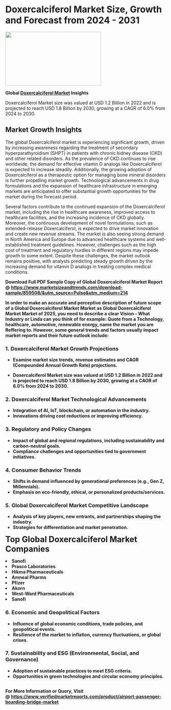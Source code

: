 <H1>Doxercalciferol Market Size, Growth and Forecast from 2024 - 2031</H1><img class="aligncenter size-medium wp-image-584254" src="https://thirdeyenews.in/wp-content/uploads/2024/09/Global-Market-Research-300x168.jpeg" alt="" width="300" height="168" /><p><strong>Global&nbsp;<a href="https://www.marketsizeandtrends.com/download-sample/859508/&amp;utm_source=Pulse&amp;utm_medium=214">Doxercalciferol Market</a> Insights</strong></p><p>Doxercalciferol Market size was valued at USD 1.2 Billion in 2022 and is projected to reach USD 1.8 Billion by 2030, growing at a CAGR of 6.0% from 2024 to 2030.</p><p><h2>Market Growth Insights</h2> <p>The global Doxercalciferol market is experiencing significant growth, driven by increasing awareness regarding the treatment of secondary hyperparathyroidism (SHPT) in patients with chronic kidney disease (CKD) and other related disorders. As the prevalence of CKD continues to rise worldwide, the demand for effective vitamin D analogs like Doxercalciferol is expected to increase steadily. Additionally, the growing adoption of Doxercalciferol as a therapeutic option for managing bone mineral disorders is further propelling market growth. Technological advancements in drug formulations and the expansion of healthcare infrastructure in emerging markets are anticipated to offer substantial growth opportunities for the market during the forecast period.</p> <p><strong></strong></p> <p>Several factors contribute to the continued expansion of the Doxercalciferol market, including the rise in healthcare awareness, improved access to healthcare facilities, and the increasing incidence of CKD globally. Moreover, the continuous development of novel formulations, such as extended-release Doxercalciferol, is expected to drive market innovation and create new revenue streams. The market is also seeing strong demand in North America and Europe due to advanced healthcare systems and well-established treatment guidelines. However, challenges such as the high cost of treatment and regulatory hurdles in different regions may impede growth to some extent. Despite these challenges, the market outlook remains positive, with analysts predicting steady growth driven by the increasing demand for vitamin D analogs in treating complex medical conditions.</p> <p><strong></p><p><span class=""><strong>Download Full PDF Sample Copy of Global Doxercalciferol Market Report</strong> @ <a href="https://www.marketsizeandtrends.com/download-sample/859508/&amp;utm_source=Pulse&amp;utm_medium=214" target="_blank">https://www.marketsizeandtrends.com/download-sample/859508/&amp;utm_source=Pulse&amp;utm_medium=214</a></span></p><p>In order to make an accurate and perceptive description of future scope of a Global&nbsp;Doxercalciferol Market Market as Global&nbsp;Doxercalciferol Market Market of 2025, you need to describe a clear Vision &ndash; What Industry or Linda can you think of for example: Quote from a Technology, healthcare, automotive, renewable energy, name the market you are Reffering to. However, some general trends and factors usually impact market reports and their future outlook include:</p><h3>1.&nbsp;<strong>Doxercalciferol Market Growth Projections</strong></h3><ul><li>Examine market size trends, revenue estimates and CAGR (Compounded Annual Growth Rate) projections.</li><li><p>Doxercalciferol Market size was valued at USD 1.2 Billion in 2022 and is projected to reach USD 1.8 Billion by 2030, growing at a CAGR of 6.0% from 2024 to 2030.</p></li></ul><h3>2.&nbsp;<strong>Doxercalciferol Market Technological Advancements</strong></h3><ul><li>Integration of AI, IoT, blockchain, or automation in the industry.</li><li>Innovations driving cost reductions or improving efficiency.</li></ul><h3>3.&nbsp;<strong>Regulatory and Policy Changes</strong></h3><ul><li>Impact of global and regional regulations, including sustainability and carbon-neutral goals.</li><li>Compliance challenges and opportunities tied to government initiatives.</li></ul><h3>4.&nbsp;<strong>Consumer Behavior Trends</strong></h3><ul><li>Shifts in demand influenced by generational preferences (e.g., Gen Z, Millennials).</li><li>Emphasis on eco-friendly, ethical, or personalized products/services.</li></ul><h3>5.&nbsp;<strong>Global Doxercalciferol Market Competitive Landscape</strong></h3><ul><li>Analysis of key players, new entrants, and partnerships shaping the industry.</li><li>Strategies for differentiation and market penetration.</li></ul><p data-pm-slice="1 1 []"><span style="color: inherit; font-family: inherit; font-size: 25px;">Top Global Doxercalciferol Market Companies</span></p><div class="" data-test-id=""><p><li>Sanofi</li><li> Prasco Laboratories</li><li> Hikma Pharmaceuticals</li><li> Amneal Pharms</li><li> Pfizer</li><li> Akorn</li><li> West-Ward Pharmaceuticals</li><li> Sanofi</li></p></div><h3>6.&nbsp;<strong>Economic and Geopolitical Factors</strong></h3><ul><li>Influence of global economic conditions, trade policies, and geopolitical events.</li><li>Resilience of the market to inflation, currency fluctuations, or global crises.</li></ul><h3>7.&nbsp;<strong>Sustainability and ESG (Environmental, Social, and Governance)</strong></h3><ul><li>Adoption of sustainable practices to meet ESG criteria.</li><li>Opportunities in green technologies and circular economy principles.</li></ul><h2><strong style="font-size: 14px;">For More Information or Query, Visit @&nbsp;</strong><a style="background-color: #ffffff; font-size: 14px;" href="https://www.marketsizeandtrends.com/report/doxercalciferol-market/" target="_blank">https://www.verifiedmarketreports.com/product/airport-passenger-boarding-bridge-market</a></h2>
